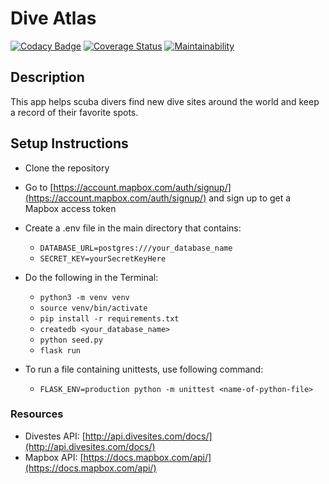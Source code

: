 # Dive Atlas
[![Codacy Badge](https://api.codacy.com/project/badge/Grade/4b0a3366dcff40f7be1ad3bf0fe24d30)](https://app.codacy.com/gh/blakes24/dive-atlas?utm_source=github.com&utm_medium=referral&utm_content=blakes24/dive-atlas&utm_campaign=Badge_Grade_Settings)
[![Coverage Status](https://coveralls.io/repos/github/blakes24/dive-atlas/badge.svg?branch=main)](https://coveralls.io/github/blakes24/dive-atlas?branch=main)
[![Maintainability](https://api.codeclimate.com/v1/badges/a773a8e737909036574e/maintainability)](https://codeclimate.com/github/blakes24/dive-atlas/maintainability)

## Description
This app helps scuba divers find new dive sites around the world and keep a record of their favorite spots.

## Setup Instructions
- Clone the repository

- Go to [https://account.mapbox.com/auth/signup/](https://account.mapbox.com/auth/signup/) and sign up to get a Mapbox access token 

- Create a .env file in the main directory that contains:
	- `DATABASE_URL=postgres:///your_database_name`
	- `SECRET_KEY=yourSecretKeyHere`

- Do the following in the Terminal:
	- `python3 -m venv venv`
	- `source venv/bin/activate`
	- `pip install -r requirements.txt`
	- `createdb <your_database_name>`
	- `python seed.py`
	- `flask run`

- To run a file containing unittests, use following command:
	- `FLASK_ENV=production python -m unittest <name-of-python-file>`

### Resources
- Divestes API: [http://api.divesites.com/docs/](http://api.divesites.com/docs/)
- Mapbox API: [https://docs.mapbox.com/api/](https://docs.mapbox.com/api/)
